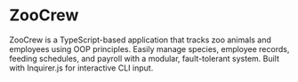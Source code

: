 # ZooCrew
ZooCrew is a TypeScript-based application that tracks zoo animals and employees using OOP principles. Easily manage species, employee records, feeding schedules, and payroll with a modular, fault-tolerant system. Built with Inquirer.js for interactive CLI input.
